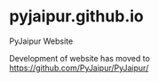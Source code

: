 # pyjaipur.github.io
PyJaipur Website 

Development of website has moved to https://github.com/PyJaipur/PyJaipur/
